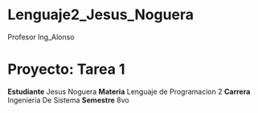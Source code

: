# Lenguaje2_Jesus_Noguera
Profesor Ing_Alonso
# Proyecto: Tarea 1
**Estudiante** Jesus Noguera
**Materia** Lenguaje de Programacion 2
**Carrera** Ingenieria De Sistema
**Semestre** 8vo
